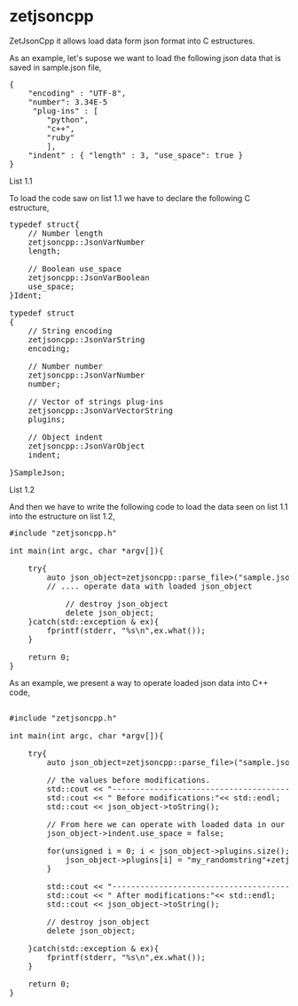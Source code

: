 # zetjsoncpp 

ZetJsonCpp it allows load data form json format into C estructures. 

As an example, let's supose we want to load the following json data that is saved in sample.json file,

<pre lang="javascript">
{
    "encoding" : "UTF-8",
    "number": 3.34E-5
     "plug-ins" : [
        "python",
        "c++",
        "ruby"
        ],
    "indent" : { "length" : 3, "use_space": true }
}
</pre>

List 1.1

To load the code saw on list 1.1 we have to declare the following C estructure,

<pre lang="c++">
typedef struct{
	// Number length
	zetjsoncpp::JsonVarNumber<ZJ_CONST_CHAR("length")>
	length;

	// Boolean use_space
	zetjsoncpp::JsonVarBoolean<ZJ_CONST_CHAR("use_space")>
	use_space;
}Ident;

typedef struct
{
	// String encoding
	zetjsoncpp::JsonVarString<ZJ_CONST_CHAR("encoding")>
	encoding;
	
	// Number number
	zetjsoncpp::JsonVarNumber<ZJ_CONST_CHAR("number")>
	number;

	// Vector of strings plug-ins
	zetjsoncpp::JsonVarVectorString<ZJ_CONST_CHAR("plug-ins")>
	plugins;
	
	// Object indent
	zetjsoncpp::JsonVarObject<Ident,ZJ_CONST_CHAR("indent")>
	indent;

}SampleJson;
</pre>

List 1.2

And then we have to write the following code to load the data seen on list 1.1 into the estructure on list 1.2,

<pre lang="c++">
#include "zetjsoncpp.h"

int main(int argc, char *argv[]){

	try{
		auto json_object=zetjsoncpp::parse_file<zetjsoncpp::JsonVarObject<SampleJson>>("sample.json");
		// .... operate data with loaded json_object

    		// destroy json_object
    		delete json_object;
	}catch(std::exception & ex){
		fprintf(stderr, "%s\n",ex.what());
	}
    
	return 0;
}
</pre>

As an example, we present a way to operate loaded json data into C++ code,

<pre lang="c++">

#include "zetjsoncpp.h"

int main(int argc, char *argv[]){

	try{
		auto json_object=zetjsoncpp::parse_file<zetjsoncpp::JsonVarObject<SampleJson>>("sample.json");
		
		// the values before modifications.
		std::cout << "------------------------------------------------------------------------------" << std::endl;
		std::cout << " Before modifications:"<< std::endl;
		std::cout << json_object->toString();

		// From here we can operate with loaded data in our program using c++ operators
		json_object->indent.use_space = false;

		for(unsigned i = 0; i < json_object->plugins.size(); i++) {
			json_object->plugins[i] = "my_randomstring"+zetjsoncpp::zj_strutils::int_to_str(i+1);
		}

		std::cout << "------------------------------------------------------------------------------" << std::endl;
		std::cout << " After modifications:"<< std::endl;
		std::cout << json_object->toString();

		// destroy json_object
		delete json_object;

	}catch(std::exception & ex){
		fprintf(stderr, "%s\n",ex.what());
	}

	return 0;
}
</pre>


